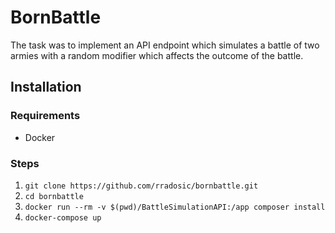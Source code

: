 # BornBattle

The task was to implement an API endpoint which simulates a battle of two armies with a random modifier which affects the outcome of the battle.

## Installation
### Requirements

 - Docker

### Steps
 1. `git clone https://github.com/rradosic/bornbattle.git`
 2. `cd bornbattle`
 3. `docker run --rm -v $(pwd)/BattleSimulationAPI:/app composer install`
 4. `docker-compose up`
